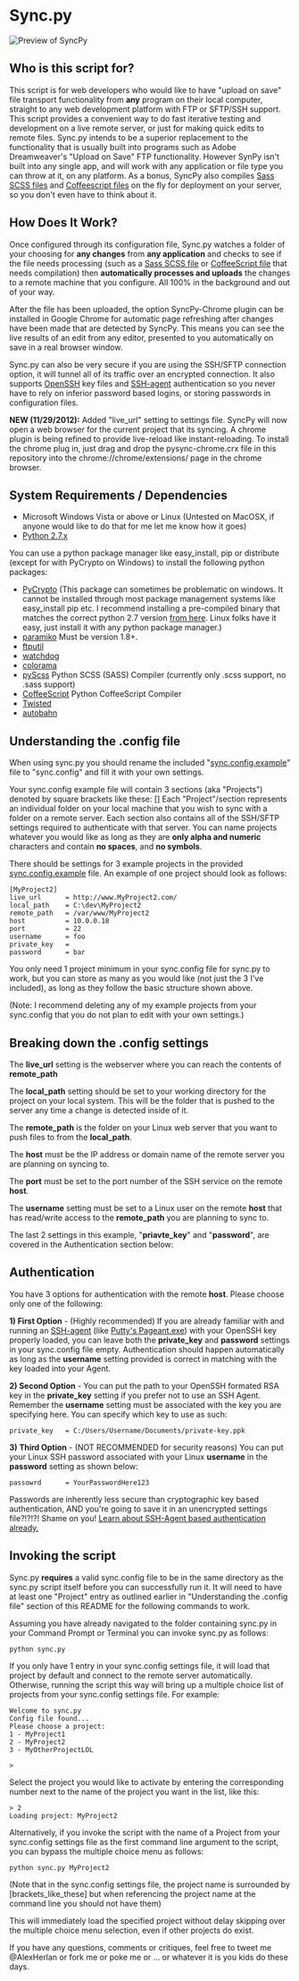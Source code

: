 Sync.py
=======

![Preview of SyncPy](https://www.snakebyte.net/pysync/preview2.png "SyncPy Preview")

Who is this script for?
-----------------------
This script is for web developers who would like to have "upload on save" file transport functionality from **any** program on their local computer, straight to any web development platform with FTP or SFTP/SSH support.  This script provides a convenient way to do fast iterative testing and development on a live remote server, or just for making quick edits to remote files.  Sync.py intends to be a superior replacement to the functionality that is usually built into programs such as Adobe Dreamweaver's "Upload on Save" FTP functionality.  However SynPy isn't built into any single app, and will work with any application or file type you can throw at it, on any platform.  As a bonus, SyncPy also compiles [Sass SCSS files](http://sass-lang.com/) and [Coffeescript files](http://coffeescript.org/) on the fly for deployment on your server, so you don't even have to think about it. 

How Does It Work?
-----------------------
Once configured through its configuration file, Sync.py watches a folder of your choosing for **any changes** from **any application** and checks to see if the file needs processing (such as a [Sass SCSS file](http://sass-lang.com/) or [CoffeeScript file](http://coffeescript.org/) that needs compilation) then **automatically processes and uploads** the changes to a remote machine that you configure.  All 100% in the background and out of your way.

After the file has been uploaded, the option SyncPy-Chrome plugin can be installed in Google Chrome for automatic page refreshing after changes have been made that are detected by SyncPy.   This means you can see the live results of an edit from any editor, presented to you automatically on save in a real browser window. 

Sync.py can also be very secure if you are using the SSH/SFTP connection option, it will tunnel all of its traffic over an encrypted connection.  It also supports [OpenSSH](http://en.wikipedia.org/wiki/OpenSSH) key files and [SSH-agent](http://en.wikipedia.org/wiki/Ssh-agent) authentication so you never have to rely on inferior password based logins, or storing passwords in configuration files.


**NEW (11/29/2012):**
Added "live_url" setting to settings file.  SyncPy will now open a web browser for the current project that its syncing.  A chrome plugin is being refined to provide live-reload like instant-reloading.  To install the chrome plug in, just drag and drop the pysync-chrome.crx file in this repository into the chrome://chrome/extensions/ page in the chrome browser.

System Requirements / Dependencies 
------------

* Microsoft Windows Vista or above or Linux (Untested on MacOSX, if anyone would like to do that for me let me know how it goes)
* [Python 2.7.x](http://www.python.org/getit/releases/2.7/)

You can use a python package manager like easy_install, pip or distribute (except for with PyCrypto on Windows) to install the following python packages: 

* [PyCrypto](https://www.dlitz.net/software/pycrypto/)  (This package can sometimes be problematic on windows.  It cannot be installed through most package management systems like easy_install pip etc.  I recommend installing a pre-compiled binary that matches the correct python 2.7 version [from here](http://www.voidspace.org.uk/python/modules.shtml#pycrypto).  Linux folks have it easy, just install it with any python package manager.)
* [paramiko](http://pypi.python.org/pypi/paramiko/1.8.0) Must be version 1.8+.
* [ftputil](http://ftputil.sschwarzer.net/trac)
* [watchdog](http://pypi.python.org/pypi/watchdog)
* [colorama](http://pypi.python.org/pypi/colorama)
* [pyScss](https://github.com/Kronuz/pyScss) Python SCSS (SASS) Compiler (currently only .scss support, no .sass support)
* [CoffeeScript](http://pypi.python.org/pypi/CoffeeScript) Python CoffeeScript Compiler
* [Twisted](http://pypi.python.org/pypi/Twisted)
* [autobahn](http://pypi.python.org/pypi/autobahn/0.5.9)

Understanding the .config file
------------------------------
When using sync.py you should rename the included "[sync.config.example](syncpy/blob/master/sync.config.example)" file to "sync.config"
and fill it with your own settings.

Your sync.config example file will contain 3 sections (aka "Projects") denoted by square brackets like these: []  Each "Project"/section represents an individual folder on your local machine that you wish to sync with a folder on a remote server.  Each section also contains all of the SSH/SFTP settings required to authenticate with that server. You can name projects whatever you would like as long as they are **only alpha and numeric** characters and contain **no spaces**, and **no symbols**.

There should be settings for 3 example projects in the provided [sync.config.example](syncpy/blob/master/sync.config.example) file.
An example of one project should look as follows:

	[MyProject2]
	live_url      = http://www.MyProject2.com/
	local_path    = C:\dev\MyProject2
	remote_path   = /var/www/MyProject2
	host          = 10.0.0.18
	port          = 22
	username      = foo
	private_key   = 
	password      = bar

You only need 1 project minimum in your sync.config file for sync.py to work, but you can store as many as you would like (not just the 3 I've included), as long as they follow the basic structure shown above.  

(Note: I recommend deleting any of my example projects from your sync.config that you do not plan to edit with your own settings.)


Breaking down the .config settings
-----------------------------------

The **live_url** setting is the webserver where you can reach the contents of **remote_path**

The **local_path** setting should be set to your working directory for the project on your local system.  This will be the folder that is pushed to the server any time a change is detected inside of it.

The **remote_path** is the folder on your Linux web server that you want to push files to from the **local_path**.

The **host** must be the IP address or domain name of the remote server you are planning on syncing to.

The **port** must be set to the port number of the SSH service on the remote **host**.

The **username** setting must be set to a Linux user on the remote **host** that has read/write access to the **remote_path** you are planning to sync to. 


The last 2 settings in this example, "**priavte_key**" and "**password**", are covered in the Authentication section below:


Authentication
--------------

You have 3 options for authentication with the remote **host**. Please choose only one of the following:

**1) First Option** - (Highly recommended) If you are already familiar with and running an [SSH-agent](http://en.wikipedia.org/wiki/Ssh-agent) (like [Putty's Pageant.exe](http://www.chiark.greenend.org.uk/~sgtatham/putty/download.html)) with your OpenSSH key properly loaded, you can leave both the **private_key** and **password** settings in your sync.config file empty. Authentication should happen automatically as long as the **username** setting provided is correct in matching with the key loaded into your Agent. 

**2) Second Option** - You can put the path to your OpenSSH formated RSA key in the **private_key** setting if you prefer not to use an SSH Agent.  Remember the **username** setting must be associated with the key you are specifying here.  You can specify which key to use as such:

	private_key   = C:/Users/Username/Documents/private-key.ppk

**3) Third Option** - (NOT RECOMMENDED for security reasons) You can put your Linux SSH password associated with your Linux **username** in the **password** setting as shown below:

	passowrd      = YourPasswordHere123

Passwords are inherently less secure than cryptographic key based authentication, AND you're going to save it in an unencrypted settings file?!?!?! Shame on you!  [Learn about SSH-Agent based authentication already.](http://the.earth.li/~sgtatham/putty/0.58/htmldoc/Chapter9.html)

Invoking the script
-------------------
Sync.py **requires** a valid sync.config file to be in the same directory as the sync.py script itself before you can successfully run it.  It will need to have at least one "Project" entry as outlined earlier in "Understanding the .config file" section of this README for the following commands to work.

Assuming you have already navigated to the folder containing sync.py in your Command Prompt or Terminal you can invoke sync.py as follows:

	python sync.py

If you only have 1 entry in your sync.config settings file, it will load that project by default and connect to the remote server automatically.   Otherwise, running the script this way will bring up a multiple choice list of projects from your sync.config settings file.  For example:

	Welcome to sync.py
	Config file found...
	Please choose a project:
	1 - MyProject1
	2 - MyProject2
	3 - MyOtherProjectLOL

	>

Select the project you would like to activate by entering the corresponding number next to the name of the project you want in the list, like this:

	> 2
	Loading project: MyProject2  

Alternatively, if you invoke the script with the name of a Project from your sync.config settings file as the first command line argument to the script, you can bypass the multiple choice menu as follows:

	python sync.py MyProject2

(Note that in the sync.config settings file, the project name is surrounded by [brackets_like_these] but when referencing the project name at the command line you should not have them)

This will immediately load the specified project without delay skipping over the multiple choice menu selection, even if other projects do exist. 


If you have any questions, comments or critiques, feel free to tweet me @AlexHerlan or fork me or poke me or ... or whatever it is you kids do these days.